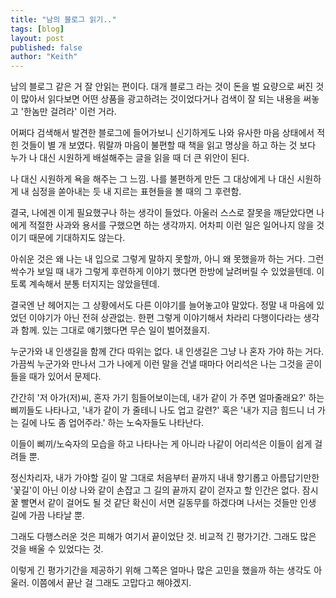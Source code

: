 ```yaml
---
title: "남의 블로그 읽기.."
tags: [blog]
layout: post
published: false
author: "Keith"
---
```


남의 블로그 같은 거 잘 안읽는 편이다. 대개 블로그 라는 것이 돈을 벌 요량으로 써진 것이 많아서 읽다보면 어떤 상품을 광고하려는 것이었다거나 검색이 잘 되는 내용을 써놓고 '한놈만 걸려라' 이런 거라. 

어쩌다 검색해서 발견한 블로그에 들어가보니 신기하게도 나와 유사한 마음 상태에서 적힌 것들이 별 개 보였다. 뭐랄까 마음이 불편할 때 책을 읽고 명상을 하고 하는 것 보다 누가 나 대신 시원하게 배설해주는 글을 읽을 때 더 큰 위안이 된다.

나 대신 시원하게 욕을 해주는 그 느낌. 나를 불편하게 만든 그 대상에게 나 대신 시원하게 내 심정을 쏟아내는 듯 내 지르는 표현들을 볼 때의 그 후련함.

결국, 나에겐 이게 필요했구나 하는 생각이 들었다. 아울러 스스로 잘못을 깨닫았다면 나에게 적절한 사과와 용서를 구했으면 하는 생각까지. 어차피 이런 일은 일어나지 않을 것이기 때문에 기대하지도 않는다.

아쉬운 것은 왜 나는 내 입으로 그렇게 말하지 못할까, 아니 왜 못했을까 하는 거다. 그런 싹수가 보일 때 내가 그렇게 후련하게 이야기 했다면 한방에 날려버릴 수 있었을텐데. 이토록 계속해서 분통 터지지는 않았을텐데.

결국엔 난 헤어지는 그 상황에서도 다른 이야기를 늘어놓고야 말았다. 정말 내 마음에 있었던 이야기가 아닌 전혀 상관없는. 한편 그렇게 이야기해서 차라리 다행이다라는 생각과 함께. 있는 그대로 얘기했다면 무슨 일이 벌어졌을지.

누군가와 내 인생길을 함께 간다 따위는 없다. 내 인생길은 그냥 나 혼자 가야 하는 거다. 가끔씩 누군가와 만나서 그가 나에게 이런 말을 건낼 때마다 어리석은 나는 그것을 곧이 들을 때가 있어서 문제다.

간간히 '저 아가(저)씨, 혼자 가기 힘들어보이는데, 내가 같이 가 주면 얼마줄래요?' 하는 삐끼들도 나타나고, '내가 같이 가 줄테니 나도 업고 갈련?' 혹은 '내가 지금 힘드니 너 가는 길에 나도 좀 업어주라.' 하는 노숙자들도 나타난다.

이들이 삐끼/노숙자의 모습을 하고 나타나는 게 아니라 나같이 어리석은 이들이 쉽게 걸려들 뿐. 

정신차리자, 내가 가야할 길이 말 그대로 처음부터 끝까지 내내 향기롭고 아름답기만한 '꽃길'이 아닌 이상 나와 같이 손잡고 그 길의 끝까지 같이 걷자고 할 인간은 없다. 잠시 꿀 빨면서 같이 걸어도 될 것 같단 확신이 서면 길동무를 하겠다며 나서는 것들만 인생 길에 가끔 나타날 뿐.

그래도 다행스러운 것은 피해가 여기서 끝이었단 것. 비교적 긴 평가기간. 그래도 많은 것을 배울 수 있었다는 것. 

이렇게 긴 평가기간을 제공하기 위해 그쪽은 얼마나 많은 고민을 했을까 하는 생각도 아울러. 이쯤에서 끝난 걸 그래도 고맙다고 해야겠지.

